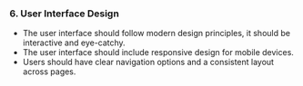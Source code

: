 ### 6. User Interface Design
- The user interface should follow modern design principles, it should be interactive and eye-catchy.
- The user interface should include responsive design for mobile devices.
- Users should have clear navigation options and a consistent layout across pages.
